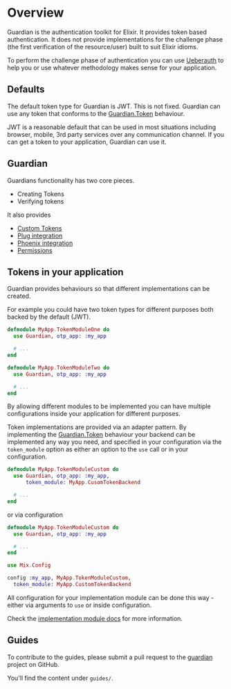 # Overview

Guardian is the authentication toolkit for Elixir. It provides token based authentication. It does not provide implementations for the challenge phase (the first verification of the resource/user) built to suit Elixir idioms.

To perform the challenge phase of authentication you can use [Ueberauth](https://github.com/ueberauth/ueberauth) to help you or use whatever methodology makes sense for your application.

## Defaults

The default token type for Guardian is JWT. This is not fixed. Guardian can use any token that conforms to the [Guardian.Token](Guardian.Token.html) behaviour.

JWT is a reasonable default that can be used in most situations including browser, mobile, 3rd party services over any communication channel. If you can get a token to your application, Guardian can use it.

## Guardian

Guardians functionality has two core pieces.

* Creating Tokens
* Verifying tokens

It also provides

* [Custom Tokens](tokens-start.html)
* [Plug integration](plug-start.html)
* [Phoenix integration](phoenix-start.html)
* [Permissions](permissions-start.html)

## Tokens in your application

Guardian provides behaviours so that different implementations can be created.

For example you could have two token types for different purposes both backed by the default (JWT).

```elixir
defmodule MyApp.TokenModuleOne do
  use Guardian, otp_app: :my_app

  # ...
end

defmodule MyApp.TokenModuleTwo do
  use Guardian, otp_app: :my_app

  # ...
end
```

By allowing different modules to be implemented you can have multiple configurations inside your application for different purposes.

Token implementations are provided via an adapter pattern. By implementing the [Guardian.Token](Guardian.Token.html) behaviour your backend can be implemented any way you need, and specified in your configuration via the `token_module` option as either an option to the `use` call or in your configuration.

```elixir
defmodule MyApp.TokenModuleCustom do
  use Guardian, otp_app: :my_app,
      token_module: MyApp.CusomTokenBackend

  # ...
end
```

or via configuration

```elixir
defmodule MyApp.TokenModuleCustom do
  use Guardian, otp_app: :my_app

  # ...
end
```

```elixir
use Mix.Config

config :my_app, MyApp.TokenModuleCustom,
  token_module: MyApp.CustomTokenBackend
```

All configuration for your implementation module can be done this way - either via arguments to `use` or inside configuration.

Check the [implementation module docs](introduction-implementation.html) for more information.

## Guides

To contribute to the guides, please submit a pull request to the [guardian](https://github.com/ueberauth/guardian) project on GitHub.

You'll find the content under `guides/`.

